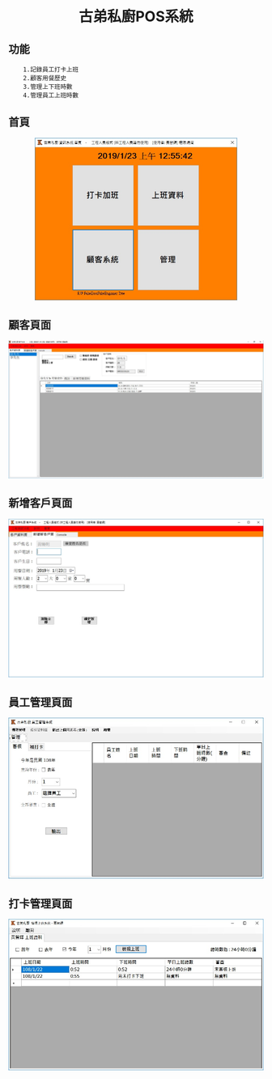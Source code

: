 # <p align="center">古弟私廚POS系統</p>

## 功能
        1.記錄員工打卡上班
        2.顧客用餐歷史
        3.管理上下班時數
        4.管理員工上班時數
    
## 首頁
<p align="center">
<img src ="img/index.jpg" width = 400>
</p>

## 顧客頁面
<p align="center">
<img src ="img/customerpage.jpg" width = 700>
</p>

## 新增客戶頁面
<p align="center">
<img src ="img/Newcustomer.jpg" width = 700>
</p>

## 員工管理頁面
<p align="center">
<img src ="img/StaffMangement.jpg" width = 700>
</p>

## 打卡管理頁面
<p align="center">
<img src ="img/workinghour.jpg" width = 700>
</p>
